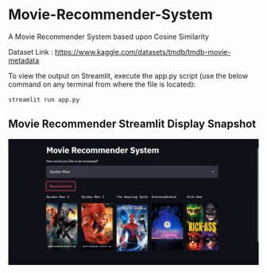# Movie-Recommender-System
A Movie Recommender System based upon Cosine Similarity


Dataset Link : https://www.kaggle.com/datasets/tmdb/tmdb-movie-metadata

To view the output on Streamlit, execute the app.py script (use the below command on any terminal from where the file is located):
```
streamlit run app.py
```

## Movie Recommender Streamlit Display Snapshot

![Movie Recommender Snapshot](Movie_Recommender_Snapshot.jpg)



